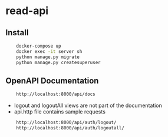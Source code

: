 # read-api

## Install
```bash
    docker-compose up
    docker exec -it server sh
    python manage.py migrate
    python manage.py createsuperuser
```

## OpenAPI Documentation
```bash
    http://localhost:8000/api/docs
```
* logout and logoutAll views are not part of the documentation
* api.http file contains sample requests
```bash
    http://localhost:8000/api/auth/logout/
    http://localhost:8000/api/auth/logoutall/
```
